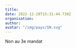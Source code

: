 ```yaml
---
title: 
date: 2022-12-28T15:31:44.730Z
organisation: 
author: 
avatar: "/img/pays/SN.svg"
---
```


Non au 3e mandat